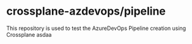 # crossplane-azdevops/pipeline
This repository is used to test the AzureDevOps Pipeline creation using Crossplane
asdaa
